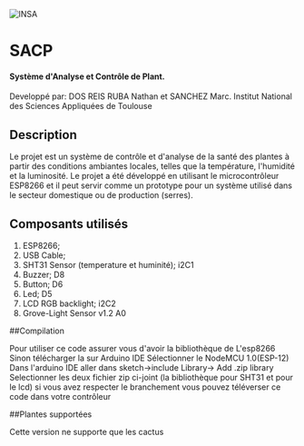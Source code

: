 ![INSA](https://www.insa-toulouse.fr/wp-content/uploads/2023/05/Logo_INSAToulouse-quadri.png)
# SACP
#### Système d'Analyse et Contrôle de Plant.

Developpé par: DOS REIS RUBA Nathan et SANCHEZ Marc.
Institut National des Sciences Appliquées de Toulouse

## Description
Le projet est un système de contrôle et d'analyse de la santé des plantes à partir des conditions ambiantes locales, telles que la température,
l'humidité et la luminosité. Le projet a été développé en utilisant le microcontrôleur ESP8266 et il peut servir comme un prototype pour un
système utilisé dans le secteur domestique ou de production (serres).

## Composants utilisés
  1. ESP8266;
  2. USB Cable;
  3. SHT31 Sensor (temperature et huminité);  i2C1
  4. Buzzer;                                  D8
  5. Button;                                  D6
  6. Led;                                     D5
  7. LCD RGB backlight;                       i2C2
  8. Grove-Light Sensor v1.2                  A0

  ##Compilation

Pour utiliser ce code assurer vous d'avoir la bibliothèque de L'esp8266
Sinon télécharger la sur Arduino IDE
Sélectionner le NodeMCU 1.0(ESP-12)
Dans l'arduino IDE aller dans sketch->include Library-> Add .zip library
Selectionner les deux fichier zip ci-joint (la bibliothèque pour SHT31 et pour le lcd)
si vous avez respecter le branchement vous pouvez téléverser ce code dans votre contrôleur

##Plantes supportées

Cette version ne supporte que les cactus